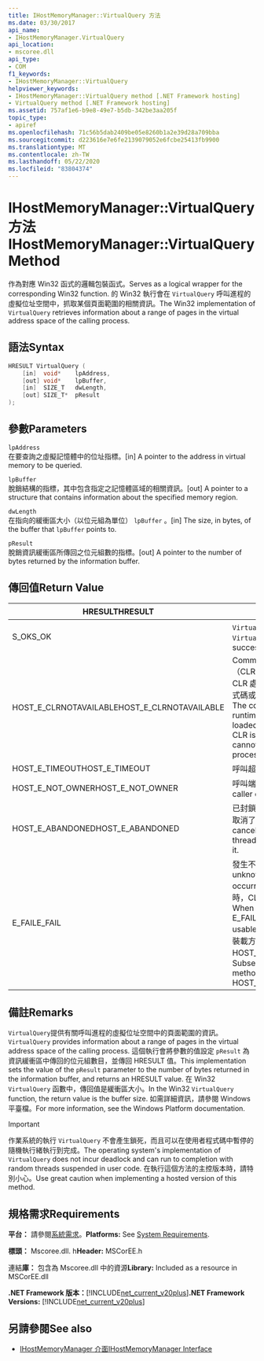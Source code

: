 ```yaml
---
title: IHostMemoryManager::VirtualQuery 方法
ms.date: 03/30/2017
api_name:
- IHostMemoryManager.VirtualQuery
api_location:
- mscoree.dll
api_type:
- COM
f1_keywords:
- IHostMemoryManager::VirtualQuery
helpviewer_keywords:
- IHostMemoryManager::VirtualQuery method [.NET Framework hosting]
- VirtualQuery method [.NET Framework hosting]
ms.assetid: 757af1e6-b9e8-49e7-b5db-342be3aa205f
topic_type:
- apiref
ms.openlocfilehash: 71c56b5dab2409be05e8260b1a2e39d28a709bba
ms.sourcegitcommit: d223616e7e6fe2139079052e6fcbe25413fb9900
ms.translationtype: MT
ms.contentlocale: zh-TW
ms.lasthandoff: 05/22/2020
ms.locfileid: "83804374"
---
```

# <a name="ihostmemorymanagervirtualquery-method"></a><span data-ttu-id="4ce36-102">IHostMemoryManager::VirtualQuery 方法</span><span class="sxs-lookup"><span data-stu-id="4ce36-102">IHostMemoryManager::VirtualQuery Method</span></span>
<span data-ttu-id="4ce36-103">作為對應 Win32 函式的邏輯包裝函式。</span><span class="sxs-lookup"><span data-stu-id="4ce36-103">Serves as a logical wrapper for the corresponding Win32 function.</span></span> <span data-ttu-id="4ce36-104">的 Win32 執行會在 `VirtualQuery` 呼叫進程的虛擬位址空間中，抓取某個頁面範圍的相關資訊。</span><span class="sxs-lookup"><span data-stu-id="4ce36-104">The Win32 implementation of `VirtualQuery` retrieves information about a range of pages in the virtual address space of the calling process.</span></span>  
  
## <a name="syntax"></a><span data-ttu-id="4ce36-105">語法</span><span class="sxs-lookup"><span data-stu-id="4ce36-105">Syntax</span></span>  
  
```cpp  
HRESULT VirtualQuery (  
    [in]  void*    lpAddress,  
    [out] void*    lpBuffer,  
    [in]  SIZE_T   dwLength,  
    [out] SIZE_T*  pResult  
);  
```  
  
## <a name="parameters"></a><span data-ttu-id="4ce36-106">參數</span><span class="sxs-lookup"><span data-stu-id="4ce36-106">Parameters</span></span>  
 `lpAddress`  
 <span data-ttu-id="4ce36-107">在要查詢之虛擬記憶體中的位址指標。</span><span class="sxs-lookup"><span data-stu-id="4ce36-107">[in] A pointer to the address in virtual memory to be queried.</span></span>  
  
 `lpBuffer`  
 <span data-ttu-id="4ce36-108">脫銷結構的指標，其中包含指定之記憶體區域的相關資訊。</span><span class="sxs-lookup"><span data-stu-id="4ce36-108">[out] A pointer to a structure that contains information about the specified memory region.</span></span>  
  
 `dwLength`  
 <span data-ttu-id="4ce36-109">在指向的緩衝區大小（以位元組為單位） `lpBuffer` 。</span><span class="sxs-lookup"><span data-stu-id="4ce36-109">[in] The size, in bytes, of the buffer that `lpBuffer` points to.</span></span>  
  
 `pResult`  
 <span data-ttu-id="4ce36-110">脫銷資訊緩衝區所傳回之位元組數的指標。</span><span class="sxs-lookup"><span data-stu-id="4ce36-110">[out] A pointer to the number of bytes returned by the information buffer.</span></span>  
  
## <a name="return-value"></a><span data-ttu-id="4ce36-111">傳回值</span><span class="sxs-lookup"><span data-stu-id="4ce36-111">Return Value</span></span>  
  
|<span data-ttu-id="4ce36-112">HRESULT</span><span class="sxs-lookup"><span data-stu-id="4ce36-112">HRESULT</span></span>|<span data-ttu-id="4ce36-113">描述</span><span class="sxs-lookup"><span data-stu-id="4ce36-113">Description</span></span>|  
|-------------|-----------------|  
|<span data-ttu-id="4ce36-114">S_OK</span><span class="sxs-lookup"><span data-stu-id="4ce36-114">S_OK</span></span>|<span data-ttu-id="4ce36-115">`VirtualQuery`已成功傳回。</span><span class="sxs-lookup"><span data-stu-id="4ce36-115">`VirtualQuery` returned successfully.</span></span>|  
|<span data-ttu-id="4ce36-116">HOST_E_CLRNOTAVAILABLE</span><span class="sxs-lookup"><span data-stu-id="4ce36-116">HOST_E_CLRNOTAVAILABLE</span></span>|<span data-ttu-id="4ce36-117">Common language runtime （CLR）尚未載入進程中，或 CLR 處於無法執行 managed 程式碼或成功處理呼叫的狀態。</span><span class="sxs-lookup"><span data-stu-id="4ce36-117">The common language runtime (CLR) has not been loaded into a process, or the CLR is in a state in which it cannot run managed code or process the call successfully.</span></span>|  
|<span data-ttu-id="4ce36-118">HOST_E_TIMEOUT</span><span class="sxs-lookup"><span data-stu-id="4ce36-118">HOST_E_TIMEOUT</span></span>|<span data-ttu-id="4ce36-119">呼叫超時。</span><span class="sxs-lookup"><span data-stu-id="4ce36-119">The call timed out.</span></span>|  
|<span data-ttu-id="4ce36-120">HOST_E_NOT_OWNER</span><span class="sxs-lookup"><span data-stu-id="4ce36-120">HOST_E_NOT_OWNER</span></span>|<span data-ttu-id="4ce36-121">呼叫端沒有擁有鎖定。</span><span class="sxs-lookup"><span data-stu-id="4ce36-121">The caller does not own the lock.</span></span>|  
|<span data-ttu-id="4ce36-122">HOST_E_ABANDONED</span><span class="sxs-lookup"><span data-stu-id="4ce36-122">HOST_E_ABANDONED</span></span>|<span data-ttu-id="4ce36-123">已封鎖的執行緒或光纖在等候時取消了事件。</span><span class="sxs-lookup"><span data-stu-id="4ce36-123">An event was canceled while a blocked thread or fiber was waiting on it.</span></span>|  
|<span data-ttu-id="4ce36-124">E_FAIL</span><span class="sxs-lookup"><span data-stu-id="4ce36-124">E_FAIL</span></span>|<span data-ttu-id="4ce36-125">發生不明的嚴重失敗。</span><span class="sxs-lookup"><span data-stu-id="4ce36-125">An unknown catastrophic failure occurred.</span></span> <span data-ttu-id="4ce36-126">當方法傳回 E_FAIL 時，CLR 就無法在進程內使用。</span><span class="sxs-lookup"><span data-stu-id="4ce36-126">When a method returns E_FAIL, the CLR is no longer usable within the process.</span></span> <span data-ttu-id="4ce36-127">對裝載方法的後續呼叫會傳回 HOST_E_CLRNOTAVAILABLE。</span><span class="sxs-lookup"><span data-stu-id="4ce36-127">Subsequent calls to hosting methods return HOST_E_CLRNOTAVAILABLE.</span></span>|  
  
## <a name="remarks"></a><span data-ttu-id="4ce36-128">備註</span><span class="sxs-lookup"><span data-stu-id="4ce36-128">Remarks</span></span>  
 <span data-ttu-id="4ce36-129">`VirtualQuery`提供有關呼叫進程的虛擬位址空間中的頁面範圍的資訊。</span><span class="sxs-lookup"><span data-stu-id="4ce36-129">`VirtualQuery` provides information about a range of pages in the virtual address space of the calling process.</span></span> <span data-ttu-id="4ce36-130">這個執行會將參數的值設定 `pResult` 為資訊緩衝區中傳回的位元組數目，並傳回 HRESULT 值。</span><span class="sxs-lookup"><span data-stu-id="4ce36-130">This implementation sets the value of the `pResult` parameter to the number of bytes returned in the information buffer, and returns an HRESULT value.</span></span> <span data-ttu-id="4ce36-131">在 Win32 `VirtualQuery` 函數中，傳回值是緩衝區大小。</span><span class="sxs-lookup"><span data-stu-id="4ce36-131">In the Win32 `VirtualQuery` function, the return value is the buffer size.</span></span> <span data-ttu-id="4ce36-132">如需詳細資訊，請參閱 Windows 平臺檔。</span><span class="sxs-lookup"><span data-stu-id="4ce36-132">For more information, see the Windows Platform documentation.</span></span>  
  
> [!IMPORTANT]
> <span data-ttu-id="4ce36-133">作業系統的執行 `VirtualQuery` 不會產生鎖死，而且可以在使用者程式碼中暫停的隨機執行緒執行到完成。</span><span class="sxs-lookup"><span data-stu-id="4ce36-133">The operating system's implementation of `VirtualQuery` does not incur deadlock and can run to completion with random threads suspended in user code.</span></span> <span data-ttu-id="4ce36-134">在執行這個方法的主控版本時，請特別小心。</span><span class="sxs-lookup"><span data-stu-id="4ce36-134">Use great caution when implementing a hosted version of this method.</span></span>  
  
## <a name="requirements"></a><span data-ttu-id="4ce36-135">規格需求</span><span class="sxs-lookup"><span data-stu-id="4ce36-135">Requirements</span></span>  
 <span data-ttu-id="4ce36-136">**平台：** 請參閱[系統需求](../../get-started/system-requirements.md)。</span><span class="sxs-lookup"><span data-stu-id="4ce36-136">**Platforms:** See [System Requirements](../../get-started/system-requirements.md).</span></span>  
  
 <span data-ttu-id="4ce36-137">**標頭：** Mscoree.dll. h</span><span class="sxs-lookup"><span data-stu-id="4ce36-137">**Header:** MSCorEE.h</span></span>  
  
 <span data-ttu-id="4ce36-138">連結**庫：** 包含為 Mscoree.dll 中的資源</span><span class="sxs-lookup"><span data-stu-id="4ce36-138">**Library:** Included as a resource in MSCorEE.dll</span></span>  
  
 <span data-ttu-id="4ce36-139">**.NET Framework 版本：**[!INCLUDE[net_current_v20plus](../../../../includes/net-current-v20plus-md.md)]</span><span class="sxs-lookup"><span data-stu-id="4ce36-139">**.NET Framework Versions:** [!INCLUDE[net_current_v20plus](../../../../includes/net-current-v20plus-md.md)]</span></span>  
  
## <a name="see-also"></a><span data-ttu-id="4ce36-140">另請參閱</span><span class="sxs-lookup"><span data-stu-id="4ce36-140">See also</span></span>

- [<span data-ttu-id="4ce36-141">IHostMemoryManager 介面</span><span class="sxs-lookup"><span data-stu-id="4ce36-141">IHostMemoryManager Interface</span></span>](ihostmemorymanager-interface.md)
